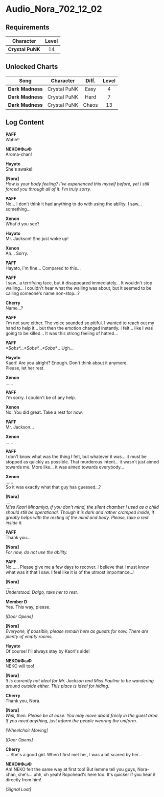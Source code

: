 # Audio_Nora_702_12_02
## Requirements
|   Character    |Level|
|----------------|:---:|
|**Crystal PuNK**| 14  |

## Unlocked Charts
|      Song      | Character  |Diff.|Level|
|----------------|:----------:|:---:|:---:|
|**Dark Madness**|Crystal PuNK|Easy |  4  |
|**Dark Madness**|Crystal PuNK|Hard |  7  |
|**Dark Madness**|Crystal PuNK|Chaos| 13  |

## Log Content
**PAFF**<br>
Wahh!!

**NEKO#ΦωΦ**<br>
Aroma\-chan!

**Hayato**<br>
She's awake!

**[Nora]**<br>
*How is your body feeling? I've experienced this myself before, yet I still forced you through all of it. I'm truly sorry.*

**PAFF**<br>
No... I don't think it had anything to do with using the ability. I saw... something...

**Xenon**<br>
What'd you see?

**Hayato**<br>
Mr. Jackson! She just woke up!

**Xenon**<br>
Ah... Sorry.

**PAFF**<br>
Hayato, I'm fine... Compared to this...

**PAFF**<br>
I saw...a terrifying face, but it disappeared immediately... It wouldn't stop wailing... I couldn't hear what the wailing was about, but it seemed to be calling someone's name non\-stop...?

**Cherry**<br>
Name...?

**PAFF**<br>
I'm not sure either. The voice sounded so pitiful. I wanted to reach out my hand to help it... but then the emotion changed instantly. I felt... like I was going to be killed... It was this strong feeling of hatred...

**PAFF**<br>
*\*Sobs\*...\*Sobs\*...\*Sobs\*...* Ugh...

**Hayato**<br>
Kaori! Are you alright? Enough. Don't think about it anymore. <br>
Please, let her rest.

**Xenon**<br>
......

**PAFF**<br>
I'm sorry. I couldn't be of any help.

**Xenon**<br>
No. You did great. Take a rest for now.

**PAFF**<br>
Mr. Jackson...

**Xenon**<br>
......

**PAFF**<br>
I don't know what was the thing I felt, but whatever it was... it must be stopped as quickly as possible. That murderous intent... it wasn't just aimed towards me. More like... it was aimed towards everybody...

**Xenon**<br>
......<br>
So it was exactly what that guy has guessed...?

**[Nora]**<br>
*……<br>
Miss Kaori Minamiya, if you don't mind, the silent chamber I used as a child should still be operational. Though it is dark and rather cramped inside, it greatly helps with the resting of the mind and body. Please, take a rest inside it.*

**PAFF**<br>
Thank you...

**[Nora]**<br>
*For now, do not use the ability.*

**PAFF**<br>
No…… Please give me a few days to recover. I believe that I must know what was it that I saw. I feel like it is of the utmost importance...!

**[Nora]**<br>
*……<br>
Understood. Daigo, take her to rest.*

**Member D**<br>
Yes. This way, please.

*\[Door Opens\]*

**[Nora]**<br>
*Everyone, if possible, please remain here as guests for now. There are plenty of empty rooms.*

**Hayato**<br>
Of course! I'll always stay by Kaori's side!

**NEKO#ΦωΦ**<br>
NEKO will too!

**[Nora]**<br>
*It is currently not ideal for Mr. Jackson and Miss Pauline to be wandering around outside either. This place is ideal for hiding.*

**Cherry**<br>
Thank you, Nora.

**[Nora]**<br>
*Well, then. Please be at ease. You may move about freely in the guest area. If you need anything, just inform the people wearing the uniform.*

*\[Wheelchair Moving\]*

*\[Door Opens\]*

**Cherry**<br>
... She's a good girl. When I first met her, I was a bit scared by her...

**NEKO#ΦωΦ**<br>
Ah! NEKO felt the same way at first too! But Iemme tell you guys, Nora\-chan, she's... uhh, oh yeah! Ropohead's here too. It's quicker if you hear it directly from him!

*[Signal Lost]*
